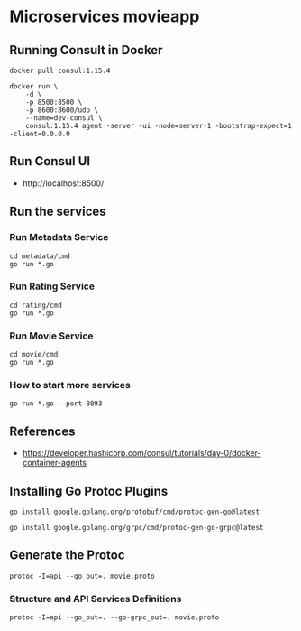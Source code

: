 # Microservices movieapp

## Running Consult in Docker

```shell
docker pull consul:1.15.4
```

```shell
docker run \
    -d \
    -p 8500:8500 \
    -p 8600:8600/udp \
    --name=dev-consul \
    consul:1.15.4 agent -server -ui -node=server-1 -bootstrap-expect=1 -client=0.0.0.0
```



## Run Consul UI

- http://localhost:8500/

## Run the services

### Run Metadata Service

```shell
cd metadata/cmd
go run *.go
```

### Run Rating Service

```shell
cd rating/cmd
go run *.go
```

### Run Movie Service

```shell
cd movie/cmd
go run *.go
```

### How to start more services

```shell
go run *.go --port 8093
```

## References

- https://developer.hashicorp.com/consul/tutorials/day-0/docker-container-agents

## Installing Go Protoc Plugins

```shell
go install google.golang.org/protobuf/cmd/protoc-gen-go@latest

go install google.golang.org/grpc/cmd/protoc-gen-go-grpc@latest
```

## Generate the Protoc

```shell
protoc -I=api --go_out=. movie.proto
```

### Structure and API Services Definitions

```shell
protoc -I=api --go_out=. --go-grpc_out=. movie.proto
```